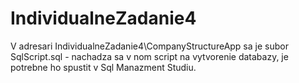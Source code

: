 # IndividualneZadanie4

V adresari IndividualneZadanie4\CompanyStructureApp sa je subor SqlScript.sql - nachadza sa v nom script na vytvorenie databazy, je potrebne ho spustit v Sql Manazment Studiu.
